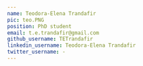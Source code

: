 ```yaml
---
name: Teodora-Elena Trandafir
pic: teo.PNG
position: PhD student
email: t.e.trandafir@gmail.com
github_username: TETrandafir
linkedin_username: Teodora-Elena Trandafir
twitter_username: -
---
```

